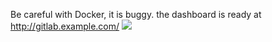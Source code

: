 Be careful with Docker, it is buggy.
the dashboard is ready at http://gitlab.example.com/ 
![](https://github.com/rubinliudongpo/my-gitlab-docker/blob/master/images/gitlab-dashboard.png)
